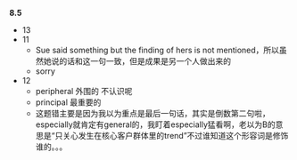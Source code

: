 **8.5**

- 13
- 11
	- Sue said something but the finding of hers is not mentioned，所以虽然她说的话和这一句一致，但是成果是另一个人做出来的
	- sorry
- 12
	- peripheral 外围的 不认识呢
	- principal 最重要的
	- 这题错主要是因为我以为重点是最后一句话，其实是倒数第二句啦，especially就肯定有general的，我盯着especially猛看啊，老以为B的意思是“只关心发生在核心客户群体里的trend”不过谁知道这个形容词是修饰谁的。。。